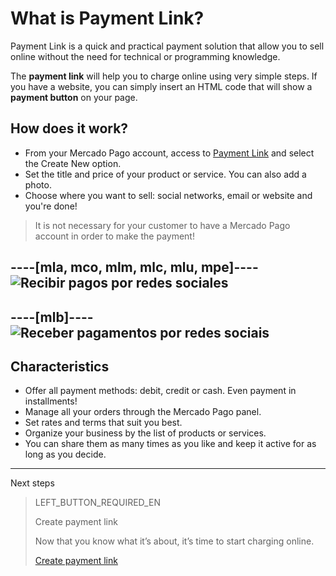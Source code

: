 # What is Payment Link?

Payment Link is a quick and practical payment solution that allow you to sell online without the need for technical or programming knowledge.

The **payment link** will help you to charge online using very simple steps.
If you have a website, you can simply insert an HTML code that will show a **payment button** on your page.

## How does it work?
 - From your Mercado Pago account, access to [Payment Link](https://www.mercadopago[FAKER][URL][DOMAIN]/tools/list) and select the Create New option.
 - Set the title and price of your product or service. You can also add a photo.
 - Choose where you want to sell: social networks, email or website and you're done!

> It is not necessary for your customer to have a Mercado Pago account in order to make the payment!

----[mla, mco, mlm, mlc, mlu, mpe]----
![Recibir pagos por redes sociales](/images/button/byl_crear_compartir.png)
------------
----[mlb]----
![Receber pagamentos por redes sociais](/images/button/byl_criar_compartilhar.png)
------------

## Characteristics
 - Offer all payment methods: debit, credit or cash. Even payment in installments!
 - Manage all your orders through the Mercado Pago panel.
 - Set rates and terms that suit you best.
 - Organize your business by the list of products or services.
 - You can share them as many times as you like and keep it active for as long as you decide.

---
Next steps
> LEFT_BUTTON_REQUIRED_EN
>
> Create payment link
>
> Now that you know what it’s about, it’s time to start charging online.
>
> [Create payment link](https://www.mercadopago[FAKER][URL][DOMAIN]/developers/en/guides/online-payments/payment-link/create-button)